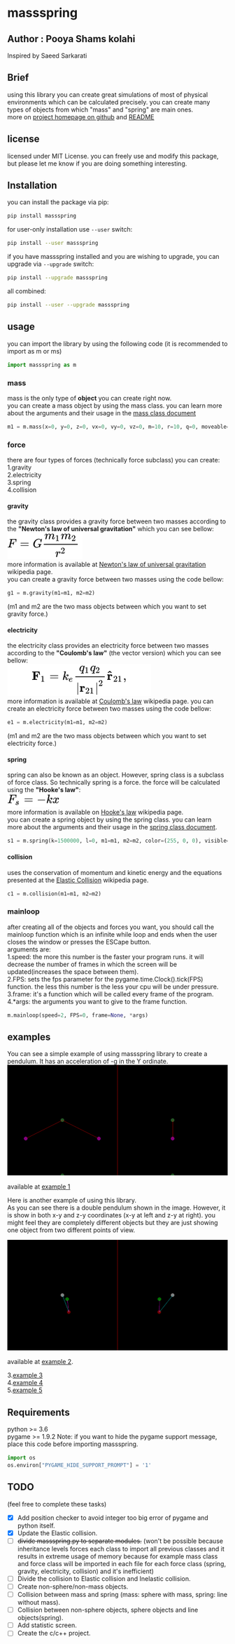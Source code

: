 # massspring

## Author : Pooya Shams kolahi

Inspired by Saeed Sarkarati

## Brief

using this library you can create great simulations of most of physical environments which can be calculated precisely. you can create many types of objects from which "mass" and "spring" are main ones.  
more on [project homepage on github](https://github.com/pooya-shams/massspring) and [README](https://github.com/pooya-shams/massspring/blob/master/massspring/README.md)

## license

licensed under MIT License.
you can freely use and modify this package, but please let me know if you are doing something interesting.

## Installation

you can install the package via pip:

```bash
pip install massspring
```

for user-only installation use `--user` switch:

```bash
pip install --user massspring
```

if you have massspring installed and you are wishing to upgrade, you can upgrade via `--upgrade` switch:

```bash
pip install --upgrade massspring
```

all combined:

```bash
pip install --user --upgrade massspring
```

## usage

you can import the library by using the following code (it is recommended to import as m or ms)

```python
import massspring as m
```

### mass

mass is the only type of **object** you can create right now.  
you can create a mass object by using the mass class. you can learn more about the arguments and their usage in the [mass class document](https://github.com/pooya-shams/massspring/blob/master/massspring/massspring.py#mass)

```python
m1 = m.mass(x=0, y=0, z=0, vx=0, vy=0, vz=0, m=10, r=10, q=0, moveable=False, solid=True, bound=True, gravitational=False, resistible=False, electrical=False, conductive=False, color=(0, 255, 0), visible=True)
```

### force

there are four types of forces (technically force subclass) you can create:  
1.gravity  
2.electricity  
3.spring  
4.collision  

#### gravity

the gravity class provides a gravity force between two masses according to the **"Newton's law of universal gravitation"** which you can see bellow:  
![gravity formula](https://raw.githubusercontent.com/pooya-shams/massspring/master/massspring/images/gravity.svg)  
more information is available at [Newton's law of universal gravitation](https://en.wikipedia.org/wiki/Newton%27s_law_of_universal_gravitation) wikipedia page.  
you can create a gravity force between two masses using the code bellow:

```python
g1 = m.gravity(m1=m1, m2=m2)
```

(m1 and m2 are the two mass objects between which you want to set gravity force.)

#### electricity

the electricity class provides an electricity force between two masses according to the **"Coulomb's law"** (the vector version) which you can see bellow:  
![Coulomb's law](https://raw.githubusercontent.com/pooya-shams/massspring/master/massspring/images/Coulomb.svg)  
more information is available at [Coulomb's law](https://en.wikipedia.org/wiki/Coulomb%27s_law) wikipedia page.
you can create an electricity force between two masses using the code bellow:

```python
e1 = m.electricity(m1=m1, m2=m2)
```

(m1 and m2 are the two mass objects between which you want to set electricity force.)

#### spring

spring can also be known as an object. However, spring class is a subclass of force class. So technically spring is a force. the force will be calculated using the **"Hooke's law"**:  
![Hooke's law](https://raw.githubusercontent.com/pooya-shams/massspring/master/massspring/images/Hooke.svg)  
more information is available on [Hooke's law](https://en.wikipedia.org/wiki/Hooke%27s_law) wikipedia page.  
you can create a spring object by using the spring class. you can learn more about the arguments and their usage in the [spring class document](https://github.com/pooya-shams/massspring/blob/master/massspring/massspring.py#spring).

```python
s1 = m.spring(k=1500000, l=0, m1=m1, m2=m2, color=(255, 0, 0), visible=True)
```

#### collision

uses the conservation of momentum and kinetic energy and the equations presented at the [Elastic Collision](https://en.wikipedia.org/wiki/Elastic_collision) wikipedia page.

```python
c1 = m.collision(m1=m1, m2=m2)
```

### mainloop

after creating all of the objects and forces you want, you should call the mainloop function which is an infinite while loop and ends when the user closes the window or presses the ESCape button.  
arguments are:  
1.speed: the more this number is the faster your program runs. it will decrease the number of frames in which the screen will be updated(increases the space between them).  
2.FPS: sets the fps parameter for the pygame.time.Clock().tick(FPS) function. the less this number is the less your cpu will be under pressure.  
3.frame: it's a function which will be called every frame of the program.  
4.\*args: the arguments you want to give to the frame function.

```python
m.mainloop(speed=2, FPS=0, frame=None, *args)
```

## examples

You can see a simple example of using massspring library to create a pendulum.
It has an acceleration of -g in the Y ordinate.
!["pendulum"](https://raw.githubusercontent.com/pooya-shams/massspring/master/massspring/images/massspring%20(pendulum).gif)

available at [example 1](https://github.com/pooya-shams/massspring-examples/blob/master/example%201%20(pendulum).py)

Here is another example of using this library.  
As you can see there is a double pendulum shown in the image. However, it is show in both x-y and z-y coordinates (x-y at left and z-y at right). you might feel they are completely different objects but they are just showing one object from two different points of view.

![double pendulum](https://raw.githubusercontent.com/pooya-shams/massspring/master/massspring/images/massspring%20(double%20pendulum).gif)

available at [example 2](https://github.com/pooya-shams/massspring-examples/blob/master/example%202%20(double%20pendulum%203d).py).

3.[example 3](https://github.com/pooya-shams/massspring-examples/blob/master/example%203%20(3d%20pyramid).py)  
4.[example 4](https://github.com/pooya-shams/massspring-examples/blob/master/example%204%20(rope).py)  
5.[example 5](https://github.com/pooya-shams/massspring-examples/blob/master/example%205%20(collision).py)  

## Requirements

python >= 3.6  
pygame >= 1.9.2
Note: if you want to hide the pygame support message, place this code before importing massspring.

```python
import os
os.environ["PYGAME_HIDE_SUPPORT_PROMPT"] = '1'
```

## TODO

(feel free to complete these tasks)

- [x] Add position checker to avoid integer too big error of pygame and python itself.
- [x] Update the Elastic collision.
- [ ] ~~divide massspring.py to separate modules.~~ (won't be possible because inheritance levels forces each class to import all previous classes and it results in extreme usage of memory because for example mass class and force class will be imported in each file for each force class (spring, gravity, electricity, collision) and it's inefficient)
- [ ] Divide the collision to Elastic collision and Inelastic collision.
- [ ] Create non-sphere/non-mass objects.
- [ ] Collision between mass and spring (mass: sphere with mass, spring: line without mass).
- [ ] Collision between non-sphere objects, sphere objects and line objects(spring).
- [ ] Add statistic screen.
- [ ] Create the c/c++ project.
